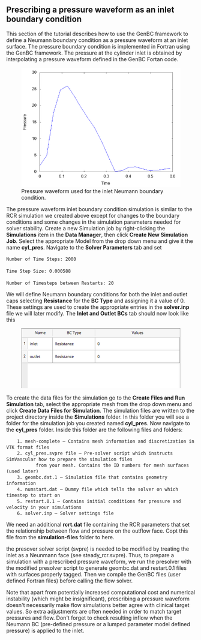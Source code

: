 ## Prescribing a pressure waveform as an inlet boundary condition 

This section of the tutorial describes how to use the GenBC framework to define a Neumann boundary condition as a pressure 
waveform at an inlet surface. The pressure boundary condition is implemented in Fortran using the GenBC framework. The pressure 
at the cylinder inlet is obtained by interpolating a pressure waveform defined in the GenBC Fortan code.

<figure>
  <img class="svImg svImgMd" src="/documentation/genbc/imgs/waveform.png">
  <figcaption class="svCaption" >Pressure waveform used for the inlet Neumann boundary condition.</figcaption>
</figure>

The pressure waveform inlet boundary condition simulation is similar to the RCR simulation we created above except
for changes to the boundary conditions and some changes in the simulation parameters needed for solver stability. Create a new 
Simulation job by right-clicking the **Simulations** item in the **Data Manager**, then click **Create New Simulation Job**. 
Select the appropriate Model from the drop down menu and give it the name **cyl_pres**. Navigate to the **Solver Parameters** tab and 
set 

    Number of Time Steps: 2000 

    Time Step Size: 0.000588 

    Number of Timesteps between Restarts: 20 


We will define Neumann boundary conditions for both the inlet and outlet caps selecting **Resistance** for the **BC Type** and assigning it 
a value of 0. These settings are used to create the appropriate entries in the **solver.inp** file we will later modify. The **Inlet and 
Outlet BCs** tab should now look like this

<figure>
  <img class="svImg svImgMd" src="/documentation/genbc/imgs/pres_inlet_and_outlet_bcs.png">
</figure>


To create the data files for the simulation go to the **Create Files and Run Simulation** tab, select the appropriate mesh from
the drop down menu and click **Create Data Files for Simulation**. The simulation files are written to the project directory inside
the **Simulations** folder. In this folder you will see a folder for the simulation job you created named **cyl_pres**. Now navigate
to the **cyl_pres** folder. Inside this folder are the following files and folders:

        1. mesh-complete – Contains mesh information and discretization in VTK format files
        2. cyl_pres.svpre file – Pre-solver script which instructs SimVascular how to prepare the simulation files
               from your mesh. Contains the ID numbers for mesh surfaces (used later)
        3. geombc.dat.1 – Simulation file that contains geometry information
        4. numstart.dat – Dummy file which tells the solver on which timestep to start on
        5. restart.0.1 – Contains initial conditions for pressure and velocity in your simulations
        6. solver.inp – Solver settings file

We need an additional **rcrt.dat** file containing the RCR parameters that set the relationship between flow and pressure on 
the outflow face. Copt this file from the **simulation-files** folder to here. 


the presover solver script (svpre) is needed to be modified by treating the inlet as a Neunmann face (see steady_rcr.svpre). Thus, to prepare a simulation with a prescribed pressure waveform, we run the presolver with the modified presolver script to generate geombc.dat and restart.0.1 files with surfaces properly tagged. Then we compile the GenBC files (user defined Fortran files) before calling the flow solver.

Note that apart from potentially increased computational cost and numerical instability (which might be insignificant), prescribing a pressure waveform doesn't necessarily make flow simulations better agree with clinical target values. So extra adjustments are often needed in order to match target pressures and flow. Don't forget to check resulting inflow when the Neumann BC (pre-defined pressure or a lumped parameter model defined pressure) is applied to the inlet.

